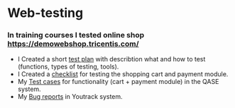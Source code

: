 # Web-testing
### In training courses I tested online shop https://demowebshop.tricentis.com/
- I Created a short [test plan](https://docs.google.com/spreadsheets/d/1_mqtRth4Z-27NdHXmZkUU16vQUcQx1bLDIVrJ1sjeNA/edit#gid=0) with describtion what and how to test (functions, types of testing, tools).
- I Created a [checklist](https://docs.google.com/spreadsheets/d/1_mqtRth4Z-27NdHXmZkUU16vQUcQx1bLDIVrJ1sjeNA/edit#gid=993228704) for testing the shopping cart and payment module.
- My [Test cases](https://github.com/OlyaChernyavskaya/web-testing/blob/main/QASE%20Web%20App%20testing.pdf) for functionality (cart + payment module) in the QASE system.
- My [Bug reports](https://github.com/OlyaChernyavskaya/web-testing/blob/main/Issues%20youtrack.xlsx) in Youtrack system.
